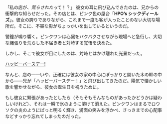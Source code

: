 <!-- title: バースデーガール -->
<!-- relationship: Family -->

「私の店が、*荒らされた*って！？」
彼女の耳に飛び込んできたのは、兄からの衝撃的な知らせだった。その店とは、ピンク色の屋台「**HPO’s シックディールズ**」。彼女の誇りでありながら、これまで一度も客が入ったことのない大切な場所だ。そこに、不審な影がちょっかいを出しているというのだ。

警鐘が鳴り響く。ピンクワンは心臓をバクバクさせながら現場へと急行し、大切な縄張りを荒らした不届き者と対峙する覚悟を決めた。

しかし、そこで彼女が目にしたのは、対峙とはかけ離れた光景だった。

[ハッピーバースデー!](#embed:https://www.youtube.com/live/EKjcWfEGsB0?si=s8GiS__Q7mOaFuB_&t=436)

なんと、店の――いや、正確には彼女の家の中心にぽっかりと開いた木の幹の中から――兄が「ハッピーバースデー！」と飛び出してきたのだ。陽気で懐かしい歌を響かせながら、彼女の誕生日を祝うために。

もし彼女に緊張があったとしたら（そもそもそんなものがあったかどうかは疑わしいけれど）、それは一瞬で氷のように溶けて消えた。ピンクワンはまるでロウソクの炎のようにぱっと明るく輝き、満面の笑みを浮かべ、さっきまでの心配事などすっかり忘れてしまったのだった。
